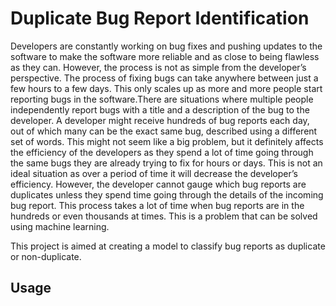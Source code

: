 # Duplicate Bug Report Identification


Developers are constantly working on bug fixes and pushing updates to the software to make the software more reliable and as close to being flawless as they can. However, the process is not as simple from the developer’s perspective. The process of fixing bugs can take anywhere between just a few hours to a few days. This only scales up as more and more people start reporting bugs in the software.There are situations where multiple people independently report bugs with a title and a description of the bug to the developer. A developer might receive hundreds of bug reports each day, out of which many can be the exact same bug, described using a different set of words. This might not seem like a big problem, but it definitely affects the efficiency of the developers as they spend a lot of time going through the same bugs they are already trying to fix for hours or days. This is not an ideal situation as over a period of time it will decrease the developer’s efficiency. However, the developer cannot gauge which bug reports are duplicates unless they spend time going through the details of the incoming bug report. This process takes a lot of time when bug reports are in the hundreds or even thousands at times. This is a problem that can be solved using machine learning.

This project is aimed at creating a model to classify bug reports as duplicate or non-duplicate.

## Usage
